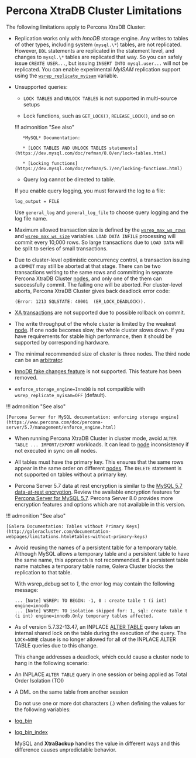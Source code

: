 # Percona XtraDB Cluster Limitations

The following limitations apply to Percona XtraDB Cluster:

* Replication works only with *InnoDB* storage engine.
Any writes to tables of other types, including system (`mysql.\*`) tables,
are not replicated.
However, `DDL` statements are replicated in the statement level,
and changes to `mysql.\*` tables are replicated that way.
So you can safely issue `CREATE USER...`,
but issuing `INSERT INTO mysql.user...` will not be replicated.
You can enable experimental *MyISAM* replication support
using the [`wsrep_replicate_myisam`](wsrep-system-index.md#wsrep_replicate_myisam) variable.

* Unsupported queries:

    * `LOCK TABLES` and `UNLOCK TABLES` is not supported in multi-source setups

    * Lock functions, such as `GET_LOCK()`, `RELEASE_LOCK()`, and so on

    !!! admonition "See also"

         *MySQL* Documentation:

         * [LOCK TABLES AND UNLOCK TABLES statements](https://dev.mysql.com/doc/refman/8.0/en/lock-tables.html)

         * [Locking functions](https://dev.mysql.com/doc/refman/5.7/en/locking-functions.html)

    * Query log cannot be directed to table.

  If you enable query logging, you must forward the log to a file:

  ```text
  log_output = FILE
  ```

  Use `general_log` and `general_log_file` to choose query logging
  and the log file name.

* Maximum allowed transaction size is defined by the [`wsrep_max_ws_rows`](wsrep-system-index.md#wsrep_max_ws_rows) and [`wsrep_max_ws_size`](wsrep-system-index.md#wsrep_max_ws_size) variables. 
  `LOAD DATA INFILE` processing will commit every 10,000 rows.
  So large transactions due to `LOAD DATA`
  will be split to series of small transactions.

* Due to cluster-level optimistic concurrency control, a
  transaction issuing a `COMMIT` may still be aborted at that stage.
  There can be two transactions writing to the same rows
  and committing in separate Percona XtraDB Cluster [nodes](glossary.md#node),
  and only one of the them can successfully commit.
  The failing one will be aborted.
  For cluster-level aborts, Percona XtraDB Cluster gives back deadlock error code:

  ```text
  (Error: 1213 SQLSTATE: 40001  (ER_LOCK_DEADLOCK)).
  ```

* [XA transactions](https://dev.mysql.com/doc/refman/5.7/en/xa.html) are not supported due to possible rollback on commit.

* The write throughput of the whole cluster is limited by the weakest [node](glossary.md#node_1).  If one node becomes slow, the whole cluster slows down. If you have requirements for stable high performance, then it should be supported by corresponding hardware.

* The minimal recommended size of cluster is three nodes.  The third node can be an [arbitrator](https://galeracluster.com/library/documentation/arbitrator.html).

* [InnoDB fake changes feature](https://www.percona.com/doc/percona-server/5.5/management/innodb_fake_changes.html) is not supported. This feature has been removed.

* `enforce_storage_engine=InnoDB` is not compatible with `wsrep_replicate_myisam=OFF` (default).

!!! admonition "See also"

    [Percona Server for MySQL documentation: enforcing storage engine](https://www.percona.com/doc/percona-server/5.7/management/enforce_engine.html)


* When running Percona XtraDB Cluster in cluster mode,
avoid `ALTER TABLE ... IMPORT/EXPORT` workloads. It can lead to [node](glossary.md#node_1) inconsistency if not executed in sync on all nodes.

* All tables must have the primary key. This ensures that the same rows appear
in the same order on different [nodes](glossary.md#node). The `DELETE` statement is not supported on tables without a primary key.

* Percona Server 5.7 data at rest encryption is similar to the [MySQL 5.7 data-at-rest encryption](https://dev.mysql.com/doc/refman/5.7/en/innodb-data-encryption.html). Review the available encryption features for [Percona Server for MySQL 5.7](https://www.percona.com/doc/percona-server/5.7/security/data-at-rest-encryption.html). Percona Server 8.0 provides more encryption features and options which are not available in this version.

!!! admonition "See also"

    [Galera Documentation: Tables without Primary Keys](http://galeracluster.com/documentation-webpages/limitations.html#tables-without-primary-keys)

* Avoid reusing the names of a persistent table for a temporary table. Although MySQL allows a temporary table and a persistent table to have the same name, this approach is not recommended. If a persistent table name matches a temporary table name, Galera Cluster blocks the replication to that table.

  With wsrep_debug set to *1*, the error log may contain the following message:

  ```text
  ... [Note] WSREP: TO BEGIN: -1, 0 : create table t (i int) engine=innodb
  ... [Note] WSREP: TO isolation skipped for: 1, sql: create table t (i int) engine=innodb.Only temporary tables affected.
  ```

* As of version 5.7.32-13.47, an INPLACE [ALTER TABLE](https://dev.mysql.com/doc/refman/5.7/en/alter-table.html)  query takes an internal shared lock on the table during the execution of the query. The `LOCK=NONE` clause is no longer allowed for all of the INPLACE ALTER TABLE queries due to this change.

  This change addresses a deadlock, which could cause a cluster node to hang in the following scenario:

* An INPLACE `ALTER TABLE` query in one session or being applied as Total Order Isolation (TOI)

* A DML on the same table from another session

  Do not use one or more dot characters (.) when defining the values for the following variables:

* [log_bin](https://dev.mysql.com/doc/refman/5.7/en/replication-options-binary-log.html#option_mysqld_log-bin)

* [log_bin_index](https://dev.mysql.com/doc/refman/5.7/en/replication-options-binary-loghtml#option_mysqld_log-bin-index)

  MySQL and **XtraBackup** handles the value in different ways and this difference causes unpredictable behavior.
